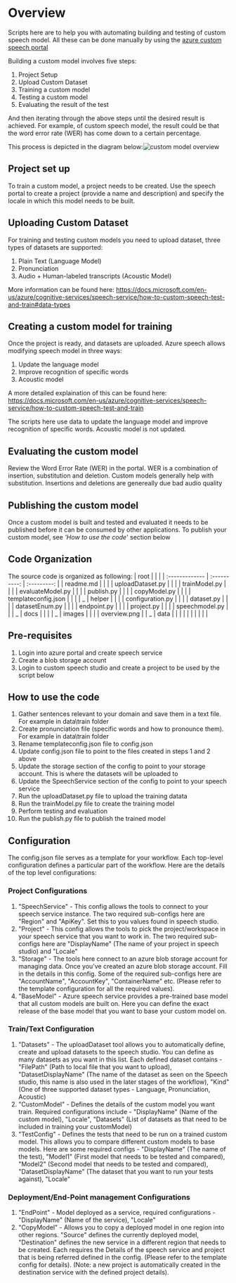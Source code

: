 # Overview
Scripts here are to help you with automating building and testing of custom speech model. All these can be done manually by using the [azure custom speech portal](https://speech.microsoft.com/)

Building a custom model involves five steps:
1. Project Setup
2. Upload Custom Dataset
3. Training a custom model
4. Testing a custom model
5. Evaluating the result of the test

And then iterating through the above steps until the desired result is achieved. For example, of custom speech model, the result could be that the word error rate (WER) has come down to a certain percentage.

This process is depicted in the diagram below:![custom model overview](/docs/images/overview.png)

## Project set up
To train a custom model, a project needs to be created. Use the speech portal to create a project (provide a name and description) and specify the locale in which this model needs to be built.

## Uploading Custom Dataset
For training and testing custom models you need to upload dataset, three types of datasets are supported:

1) Plain Text (Language Model)
2) Pronunciation
3) Audio + Human-labeled transcripts (Acoustic Model)

More information can be found here: https://docs.microsoft.com/en-us/azure/cognitive-services/speech-service/how-to-custom-speech-test-and-train#data-types

## Creating a custom model for training

Once the project is ready, and datasets are uploaded. Azure speech allows modifying speech model in three ways:
1. Update the language model
2. Improve recognition of specific words
3. Acoustic model

A more detailed explaination of this can be found here: https://docs.microsoft.com/en-us/azure/cognitive-services/speech-service/how-to-custom-speech-test-and-train

The scripts here use data to update the language model and improve recognition of specific words. Acoustic model is not updated.

## Evaluating the custom model
Review the Word Error Rate (WER) in the portal. WER is a combination of insertion, substitution and deletion. Custom models generally help with substitution. Insertions and deletions are genereally due bad audio quality

## Publishing the custom model
Once a custom model is built and tested and evaluated it needs to be published before it can be consumed by other applications. To publish your custom model, see *'How to use the code*' section below

## Code Organization
The source code is organized as following:
| root              |                   |               |
| :-------------    | :----------:      | :---------:   |
| readme.md         |                   |               |
| uploadDataset.py  |                   |               |
| trainModel.py     |                   |               |
| evaluateModel.py  |                   |               |
| publish.py        |                   |               |
| copyModel.py      |                   |               |
| templateconfig.json |                 |               |
|     _             |  helper           |               |
|                   |   configuration.py |              |
|                   |   dataset.py      |               |
|                   |   datasetEnum.py  |               |
|                   |   endpoint.py     |               |
|                   |   project.py      |               |
|                   |   speechmodel.py |                |
|   _               |   docs            |               |
|                   |   _               |     images    |
|                   |                   |   overview.png  |
|   _               |   data            |               |
|                   |                   |              |
|                   |                   |              |

## Pre-requisites
1. Login into azure portal and create speech service
2. Create a blob storage account
3. Login to custom speech studio and create a project to be used by the script below
   
## How to use the code
1. Gather sentences relevant to your domain and save them in a text file. For example in data\train folder
2. Create pronunciation file (specific words and how to pronounce them). For example in data\train folder
3. Rename templateconfig.json file to config.json
4. Update config.json file to point to the files created in steps 1 and 2 above
5. Update the storage section of the config to point to your storage account. This is where the datasets will be uploaded to
6. Update the SpeechService section of the config to point to your speech service
7. Run the uploadDataset.py file to upload the training datata
8. Run the trainModel.py file to create the training model
9. Perform testing and evaluation
10. Run the publish.py file to publish the trained model

## Configuration

The config.json file serves as a template for your workflow. Each top-level configuration defines a particular part of the workflow. Here are the details of the top level configurations:

### Project Configurations
1. "SpeechService" - This config allows the tools to connect to your speech service instance. The two required sub-configs here are "Region" and "ApiKey". Set this to you values found in speech studio.
2. "Project" - This config allows the tools to pick the project/workspace in your speech service that you want to work in. The two required sub-configs here are "DisplayName" (The name of your project in speech studio) and "Locale"
3. "Storage" - The tools here connect to an azure blob storage account for managing data. Once you've created an azure blob storage account. Fill in the details in this config. Some of the required sub-configs here are "AccountName", "AccountKey", "ContainerName" etc. (Please refer to the template configuration for all the required values).
4. "BaseModel" - Azure speech service provides a pre-trained base model that all custom models are built on. Here you can define the exact release of the base model that you want to base your custom model on.

### Train/Text Configuration

1. "Datasets" - The uploadDataset tool allows you to automatically define, create and upload datasets to the speech studio. You can define as many datasets as you want in this list. Each defined dataset contains - "FilePath" (Path to local file that you want to upload), "DatasetDisplayName" (The name of the dataset as seen on the Speech studio, this name is also used in the later stages of the workflow), "Kind" (One of three supported dataset types - Language, Pronunciation, Acoustic)
2. "CustomModel" - Defines the details of the custom model you want train. Required configurations include - "DisplayName" (Name of the custom model), "Locale", "Datasets" (List of datasets as that need to be included in training your customModel)
3. "TestConfig" - Defines the tests that need to be run on a trained custom model. This allows you to compare different custom models to base models. Here are some required configs - "DisplayName" (The name of the test), "Model1" (First model that needs to be tested and compared), "Model2" (Second model that needs to be tested and compared), "DatasetDisplayName" (The dataset that you want to run your tests against), "Locale"

### Deployment/End-Point management Configurations

1. "EndPoint" - Model deployed as a service, required configurations - "DisplayName" (Name of the service), "Locale"
2. "CopyModel" - Allows you to copy a deployed model in one region into other regions. "Source" defines the currently deployed model, "Destination" defines the new service in a different region that needs to be created. Each requires the Details of the speech service and project that is being referred defined in the config. (Please refer to the template config for details). (Note: a new project is automatically created in the destination service with the defined project details).
